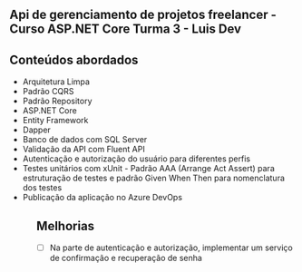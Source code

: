 ## Api de gerenciamento de projetos freelancer - Curso ASP.NET Core Turma 3 - Luis Dev

## Conteúdos abordados
<ul>
  <li> Arquitetura Limpa</li>
  <li> Padrão CQRS</li>
  <li> Padrão Repository</li>
  <li> ASP.NET Core</li>
  <li> Entity Framework</li>
  <li> Dapper</li>
  <li> Banco de dados com SQL Server</li>
  <li> Validação da API com Fluent API</li>
  <li> Autenticação e autorização do usuário para diferentes perfis</li>
  <li> Testes unitários com xUnit - Padrão AAA (Arrange Act Assert) para estruturação de testes e padrão Given When Then para nomenclatura dos testes</li>
  <li> Publicação da aplicação no Azure DevOps</li>
<ul>
  
## Melhorias
- [ ] Na parte de autenticação e autorização, implementar um serviço de confirmação e recuperação de senha
